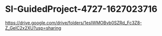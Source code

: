 # SI-GuidedProject-4727-1627023716
https://drive.google.com/drive/folders/1esIWMOBvb0SZRd_Fc3Z8-Z_GeIC2x2XU?usp=sharing
